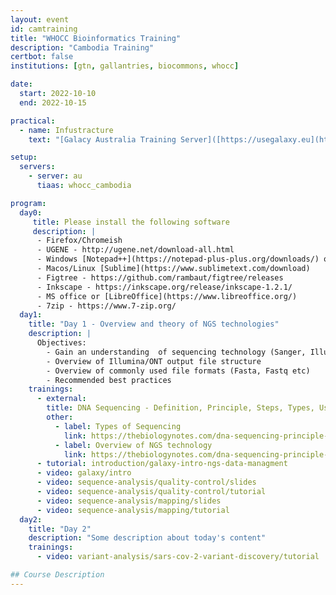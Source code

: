 ```yaml
---
layout: event
id: camtraining
title: "WHOCC Bioinformatics Training"
description: "Cambodia Training"
certbot: false
institutions: [gtn, gallantries, biocommons, whocc]

date:
  start: 2022-10-10
  end: 2022-10-15

practical:
  - name: Infustracture
    text: "[Galacy Australia Training Server]([https://usegalaxy.eu](https://usegalaxy.org.au/join-training/whocc_cambodia))"

setup:
  servers:
    - server: au
      tiaas: whocc_cambodia

program:
  day0:
     title: Please install the following software
     description: |
      - Firefox/Chromeish
      - UGENE - http://ugene.net/download-all.html
      - Windows [Notepad++](https://notepad-plus-plus.org/downloads/) or [Sublime](https://www.sublimetext.com/download/)
      - Macos/Linux [Sublime](https://www.sublimetext.com/download)
      - Figtree - https://github.com/rambaut/figtree/releases
      - Inkscape - https://inkscape.org/release/inkscape-1.2.1/
      - MS office or [LibreOffice](https://www.libreoffice.org/)
      - 7zip - https://www.7-zip.org/
  day1:
    title: "Day 1 - Overview and theory of NGS technologies"
    description: |
      Objectives:
        - Gain an understanding  of sequencing technology (Sanger, Illumina, ONT)
        - Overview of Illumina/ONT output file structure
        - Overview of commonly used file formats (Fasta, Fastq etc)
        - Recommended best practices
    trainings:
      - external:
        title: DNA Sequencing - Definition, Principle, Steps, Types, Uses
        other:
          - label: Types of Sequencing
            link: https://thebiologynotes.com/dna-sequencing-principle-steps-types-uses/
          - label: Overview of NGS technology
            link: https://thebiologynotes.com/dna-sequencing-principle-steps-types-uses/
      - tutorial: introduction/galaxy-intro-ngs-data-managment
      - video: galaxy/intro
      - video: sequence-analysis/quality-control/slides
      - video: sequence-analysis/quality-control/tutorial
      - video: sequence-analysis/mapping/slides
      - video: sequence-analysis/mapping/tutorial
  day2:
    title: "Day 2"
    description: "Some description about today's content"
    trainings:
      - video: variant-analysis/sars-cov-2-variant-discovery/tutorial

## Course Description
---
```

